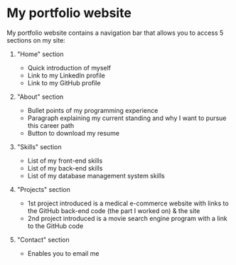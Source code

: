 # My portfolio website
My portfolio website contains a navigation bar that allows you to access 5 sections on my site:
1. "Home" section
    * Quick introduction of myself
    * Link to my LinkedIn profile
    * Link to my GitHub profile
 
2. "About" section
    * Bullet points of my programming experience
    * Paragraph explaining my current standing and why I want to pursue this career path
    * Button to download my resume
    
3. "Skills" section
    * List of my front-end skills
    * List of my back-end skills
    * List of my database management system skills
  
4. "Projects" section
    * 1st project introduced is a medical e-commerce website with links to the GitHub back-end code (the part I worked on) & the site
    * 2nd project introduced is a movie search engine program with a link to the GitHub code

7. "Contact" section
    * Enables you to email me
